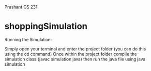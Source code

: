 Prashant CS 231 
# shoppingSimulation


Running the Simulation:

Simply open your terminal and enter the project folder (you can do this using the cd command)
Once within the project folder compile the simulation class (javac simulation.java)
then run the java file using java simulation